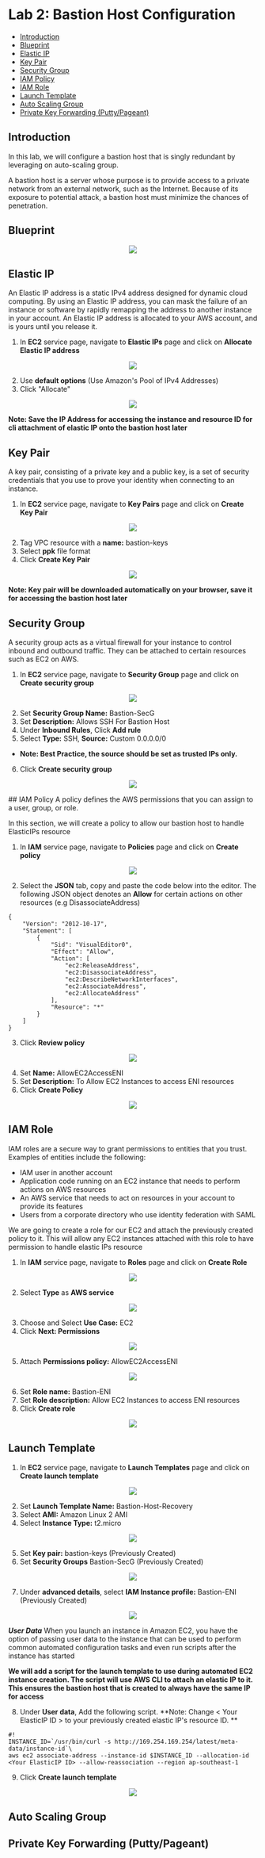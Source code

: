 # Lab 2: Bastion Host Configuration
- <a href=#introduction>Introduction</a>
- <a href=#blueprint>Blueprint</a>
- <a href=#elastic-ip>Elastic IP</a>
- <a href=#key-pair>Key Pair</a>
- <a href=#security-group>Security Group</a>
- <a href=#iam-policy>IAM Policy</a>
- <a href=#iam-role>IAM Role</a>
- <a href=#launch-template>Launch Template</a>
- <a href=#auto-scaling-group>Auto Scaling Group</a>
- <a href=#private-key-forwarding>Private Key Forwarding (Putty/Pageant)</a>


## Introduction

In this lab, we will configure a bastion host that is singly redundant by leveraging on auto-scaling group.

A bastion host is a server whose purpose is to provide access to a private network from an external network, such as the Internet. 
Because of its exposure to potential attack, a bastion host must minimize the chances of penetration.

## Blueprint
<p align=center>
  <img src=https://github.com/ravensp93/aws-three-tier-web/blob/master/Lab%202/blob/lab-2-pic-1.PNG>
</p>

## Elastic IP

An Elastic IP address is a static IPv4 address designed for dynamic cloud computing. By using an Elastic IP address, you can mask the failure of an instance or software by rapidly remapping the address to another instance in your account. 
An Elastic IP address is allocated to your AWS account, and is yours until you release it.

1) In **EC2** service page, navigate to **Elastic IPs** page and click on **Allocate Elastic IP address**

<p align=center>
  <img src=https://github.com/ravensp93/aws-three-tier-web/blob/master/Lab%202/blob/lab-2-pic-2.PNG>
</p>

2) Use **default options** (Use Amazon's Pool of IPv4 Addresses)
3) Click "Allocate"

<p align=center>
  <img src=https://github.com/ravensp93/aws-three-tier-web/blob/master/Lab%202/blob/lab-2-pic-3.PNG>
</p>

**Note: Save the IP Address for accessing the instance and resource ID for cli attachment of elastic IP onto the bastion host later**

## Key Pair
A key pair, consisting of a private key and a public key, is a set of security credentials that you use to prove your identity when connecting to an instance.

1) In **EC2** service page, navigate to **Key Pairs** page and click on **Create Key Pair**

<p align=center>
  <img src=https://github.com/ravensp93/aws-three-tier-web/blob/master/Lab%202/blob/lab-2-pic-4.PNG>
</p>

2) Tag VPC resource with a **name:** bastion-keys
3) Select **ppk** file format 
4) Click **Create Key Pair**

<p align=center>
  <img src=https://github.com/ravensp93/aws-three-tier-web/blob/master/Lab%202/blob/lab-2-pic-32.PNG>
</p>

**Note: Key pair will be downloaded automatically on your browser, save it for accessing the bastion host later**
## Security Group
A security group acts as a virtual firewall for your instance to control inbound and outbound traffic. They can be attached to certain resources such as EC2
on AWS.

1) In **EC2** service page, navigate to **Security Group** page and click on **Create security group**

<p align=center>
  <img src=https://github.com/ravensp93/aws-three-tier-web/blob/master/Lab%202/blob/lab-2-pic-5.PNG>
</p>

2) Set **Security Group Name:** Bastion-SecG
3) Set **Description:** Allows SSH For Bastion Host
4) Under **Inbound Rules**, Click **Add rule**
5) Select **Type:** SSH, **Source:** Custom 0.0.0.0/0 
- **Note: Best Practice, the source should be set as trusted IPs only.**
6) Click **Create security group**

<p align=center>
  <img src=https://github.com/ravensp93/aws-three-tier-web/blob/master/Lab%202/blob/lab-2-pic-6.PNG>
</p>
## IAM Policy
A policy defines the AWS permissions that you can assign to a user, group, or role.

In this section, we will create a policy to allow our bastion host to handle ElasticIPs resource 

1) In **IAM** service page, navigate to **Policies** page and click on **Create policy**

<p align=center>
  <img src=https://github.com/ravensp93/aws-three-tier-web/blob/master/Lab%202/blob/lab-2-pic-7.PNG>
</p>

2) Select the **JSON** tab, copy and paste the code below into the editor. 
The following JSON object denotes an **Allow** for certain actions on other resources (e.g DisassociateAddress)
```
{
    "Version": "2012-10-17",
    "Statement": [
        {
            "Sid": "VisualEditor0",
            "Effect": "Allow",
            "Action": [
                "ec2:ReleaseAddress",
                "ec2:DisassociateAddress",
                "ec2:DescribeNetworkInterfaces",
                "ec2:AssociateAddress",
                "ec2:AllocateAddress"
            ],
            "Resource": "*"
        }
    ]
}
```
3) Click **Review policy** 

<p align=center>
  <img src=https://github.com/ravensp93/aws-three-tier-web/blob/master/Lab%202/blob/lab-2-pic-8.PNG>
</p>

4) Set **Name:** AllowEC2AccessENI
5) Set **Description:** To Allow EC2 Instances to access ENI resources
6) Click **Create Policy**

<p align=center>
  <img src=https://github.com/ravensp93/aws-three-tier-web/blob/master/Lab%202/blob/lab-2-pic-9.PNG>
</p>

## IAM Role
IAM roles are a secure way to grant permissions to entities that you trust. Examples of entities include the following:
- IAM user in another account
- Application code running on an EC2 instance that needs to perform actions on AWS resources
- An AWS service that needs to act on resources in your account to provide its features
- Users from a corporate directory who use identity federation with SAML

We are going to create a role for our EC2 and attach the previously created policy to it. This will allow any EC2 instances
attached with this role to have permission to handle elastic IPs resource

1) In **IAM** service page, navigate to **Roles** page and click on **Create Role**

<p align=center>
  <img src=https://github.com/ravensp93/aws-three-tier-web/blob/master/Lab%202/blob/lab-2-pic-10.PNG>
</p>

2) Select **Type** as **AWS service**

<p align=center>
  <img src=https://github.com/ravensp93/aws-three-tier-web/blob/master/Lab%202/blob/lab-2-pic-11.PNG>
</p>

3) Choose and Select **Use Case:** EC2 
4) Click **Next: Permissions**

<p align=center>
  <img src=https://github.com/ravensp93/aws-three-tier-web/blob/master/Lab%202/blob/lab-2-pic-12.PNG>
</p>

5) Attach **Permissions policy:** AllowEC2AccessENI

<p align=center>
  <img src=https://github.com/ravensp93/aws-three-tier-web/blob/master/Lab%202/blob/lab-2-pic-13.PNG>
</p>

6) Set **Role name:** Bastion-ENI
7) Set **Role description:** Allow EC2 Instances to access ENI resources
8) Click **Create role**

<p align=center>
  <img src=https://github.com/ravensp93/aws-three-tier-web/blob/master/Lab%202/blob/lab-2-pic-14.PNG>
</p>

## Launch Template

1) In **EC2** service page, navigate to **Launch Templates** page and click on **Create launch template**

<p align=center>
  <img src=https://github.com/ravensp93/aws-three-tier-web/blob/master/Lab%202/blob/lab-2-pic-31.PNG>
</p>

2) Set **Launch Template Name:** Bastion-Host-Recovery
3) Select **AMI:** Amazon Linux 2 AMI
4) Select **Instance Type:** t2.micro

<p align=center>
  <img src=https://github.com/ravensp93/aws-three-tier-web/blob/master/Lab%202/blob/lab-2-pic-15.PNG>
</p>

5) Set **Key pair:** bastion-keys (Previously Created)
6) Set **Security Groups** Bastion-SecG (Previously Created)

<p align=center>
  <img src=https://github.com/ravensp93/aws-three-tier-web/blob/master/Lab%202/blob/lab-2-pic-16.PNG>
</p>

7) Under **advanced details**, select **IAM Instance profile:** Bastion-ENI (Previously Created)

<p align=center>
  <img src=https://github.com/ravensp93/aws-three-tier-web/blob/master/Lab%202/blob/lab-2-pic-17.PNG>
</p>

***User Data***
When you launch an instance in Amazon EC2, you have the option of passing user data to the instance that can be used to perform common 
automated configuration tasks and even run scripts after the instance has started

**We will add a script for the launch template to use during automated EC2 instance creation. The script will use AWS CLI to attach
an elastic IP to it. This ensures the bastion host that is created to always have the same IP for access**

8) Under **User data**, Add the following script. 
**Note: Change < Your ElasticIP ID > to your previously created elastic IP's resource ID. **

```
#!
INSTANCE_ID=`/usr/bin/curl -s http://169.254.169.254/latest/meta-data/instance-id`\
aws ec2 associate-address --instance-id $INSTANCE_ID --allocation-id <Your ElasticIP ID> --allow-reassociation --region ap-southeast-1
```

9) Click **Create launch template**

<p align=center>
  <img src=https://github.com/ravensp93/aws-three-tier-web/blob/master/Lab%202/blob/lab-2-pic-18.PNG>
</p>


## Auto Scaling Group

## Private Key Forwarding (Putty/Pageant)